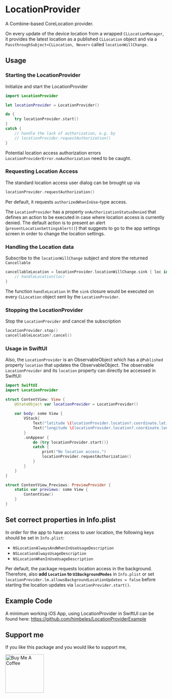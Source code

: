 # LocationProvider

A Combine-based CoreLocation provider.

On every update of the device location from a wrapped `CLLocationManager`,
it provides the latest location as a published `CLLocation` object and
via a `PassthroughSubject<CLLocation, Never>` called `locationWillChange`.

## Usage

### Starting the LocationProvider

Initialize and start the LocationProvider

```swift
import LocationProvider

let locationProvider = LocationProvider()

do {
    try locationProvider.start()
}
catch {
    // handle the lack of authorization, e.g. by
    // locationProvider.requestAuthorization()
}
```

Potential location access authorization errors `LocationProviderError.noAuthorization` need to be caught.


### Requesting Location Access

The standard location access user dialog can be brought up via
```swift
locationProvider.requestAuthorization()
```
Per default, it requests `authorizedWhenInUse`-type access. 

The `LocationProvider` has a property `onAuthorizationStatusDenied` that defines an action to be executed in case where location access is currently denied. 
The default action is to present an alert (`presentLocationSettingsAlert()`) that suggests to go to the app settings screen in order to change the location settings.  

### Handling the Location data

Subscribe to the `locationWillChange` subject and store the returned `Cancellable`

```swift
cancellableLocation = locationProvider.locationWillChange.sink { loc in
    // handleLocation(loc)
}
```

The function `handleLocation` in the `sink` closure would be executed on every `CLLocation` object sent by the `LocationProvider`.

### Stopping the LocationProvider

Stop the `LocationProvider` and cancel the subscription

```swift
locationProvider.stop()
cancellableLocation?.cancel()
```

### Usage in SwiftUI

Also, the `LocationProvider` is an ObservableObject which has a `@Published` property `location` that updates the ObservableObject.
The observable `LocationProvider` and its `location` property can directly be accessed in SwiftUI:

```swift
import SwiftUI
import LocationProvider

struct ContentView: View {
    @StateObject var locationProvider = LocationProvider()
    
    var body: some View {
        VStack{
            Text("latitude \(locationProvider.location?.coordinate.latitude ?? 0)")
            Text("longitude \(locationProvider.location?.coordinate.longitude ?? 0)")
        }
        .onAppear {
            do {try locationProvider.start()} 
            catch {
                print("No location access.")
                locationProvider.requestAuthorization()
            }
        }
    }
}

struct ContentView_Previews: PreviewProvider {
    static var previews: some View {
        ContentView()
    }
}
```

## Set correct properties in Info.plist

In order for the app to have access to user location, the following keys should be set in `Info.plist`:

* `NSLocationAlwaysAndWhenInUseUsageDescription`
* `NSLocationAlwaysUsageDescription`
* `NSLocationWhenInUseUsageDescription`

Per default, the package requests location access in the background. Therefore, also **add `Location` to `UIBackgroundModes`** in `Info.plist` or set `locationProvider.lm.allowsBackgroundLocationUpdates = false` before starting the location updates via `locationProvider.start()`.


## Example Code

A minimum working iOS App, using LocationProvider in SwiftUI can be found here:
https://github.com/himbeles/LocationProviderExample

## Support me
If you like this package and you would like to support me,

<a href="https://www.buymeacoffee.com/lri" target="_blank"><img width="120" src="https://cdn.buymeacoffee.com/buttons/v2/default-yellow.png" alt="Buy Me A Coffee"></a>


